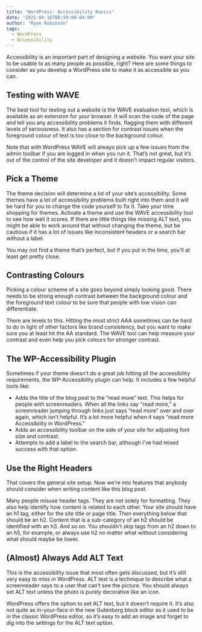 ```yaml
---
title: "WordPress: Accessibility Basics"
date: "2021-04-16T08:59:00-04:00"
author: "Ryan Robinson"
tags:
  - WordPress
  - Accessibility
---
```


Accessibility is an important part of designing a website. You want your site to be usable to as many people as possible, right? Here are some things to consider as you develop a WordPress site to make it as accessible as you can.

## Testing with WAVE

The best tool for testing out a website is the WAVE evaluation tool, which is available as an extension for your browser. It will scan the code of the page and tell you any accessibility problems it finds, flagging them with different levels of seriousness. It also has a section for contrast issues when the foreground colour of text is too close to the background colour.

Note that with WordPress WAVE will always pick up a few issues from the admin toolbar if you are logged in when you run it. That’s not great, but it’s out of the control of the site developer and it doesn’t impact regular visitors.

## Pick a Theme

The theme decision will determine a lot of your site’s accessibility. Some themes have a lot of accessibility problems built right into them and it will be hard for you to change the code yourself to fix it. Take your time shopping for themes. Activate a theme and use the WAVE accessibility tool to see how well it scores. If there are little things like missing ALT text, you might be able to work around that without changing the theme, but be cautious if it has a lot of issues like inconsistent headers or a search bar without a label.

You may not find a theme that’s perfect, but if you put in the time, you’ll at least get pretty close.

## Contrasting Colours

Picking a colour scheme of a site goes beyond simply looking good. There needs to be strong enough contrast between the background colour and the foreground text colour to be sure that people with low vision can differentiate.

There are levels to this. Hitting the most strict AAA sometimes can be hard to do in light of other factors like brand consistency, but you want to make sure you at least hit the AA standard. The WAVE tool can help measure your contrast and even help you pick colours for stronger contrast.

## The WP-Accessibility Plugin

Sometimes if your theme doesn’t do a great job hitting all the accessibility requirements, the WP-Accessibility plugin can help. It includes a few helpful tools like:

- Adds the title of the blog post to the “read more” text. This helps for people with screenreaders. When all the links say “read more,” a screenreader jumping through links just says “read more” over and over again, which isn’t helpful. It’s a lot more helpful when it says “read more Accessibility in WordPress.”
- Adds an accessibility toolbar on the side of your site for adjusting font size and contrast.
- Attempts to add a label to the search bar, although I’ve had mixed success with that option.

## Use the Right Headers

That covers the general site setup. Now we’re into features that anybody should consider when writing content like this blog post.

Many people misuse header tags. They are not solely for formatting. They also help identify how content is related to each other. Your site should have an h1 tag, either for the site title or page title. Then everything below that should be an h2. Content that is a sub-category of an h2 should be identified with an h3. And so on. You shouldn’t skip tags from an h2 down to an h5, for example, or always use h2 no matter what without considering what should maybe be lower.

## (Almost) Always Add ALT Text

This is the accessibility issue that most often gets discussed, but it’s still very easy to miss in WordPress. ALT text is a technique to describe what a screenreader says to a user that can’t see the picture. You should always set ALT text unless the photo is purely decorative like an icon.

WordPress offers the option to set ALT text, but it doesn’t require it. It’s also not quite as in-your-face in the new Gutenberg block editor as it used to be in the classic WordPress editor, so it’s easy to add an image and forget to dig into the settings for the ALT text option.
